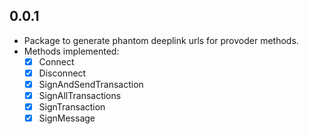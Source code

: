 ## 0.0.1

* Package to generate phantom deeplink urls for provoder methods.
* Methods implemented:
  * [x] Connect
  * [x] Disconnect
  * [x] SignAndSendTransaction
  * [x] SignAllTransactions
  * [x] SignTransaction
  * [x] SignMessage
